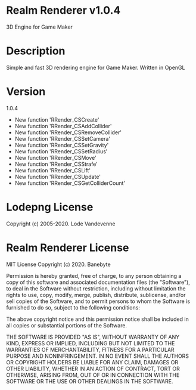 # Realm Renderer v1.0.4
3D Engine for Game Maker

# Description
Simple and fast 3D rendering engine for Game Maker. Written in OpenGL

# Version
1.0.4
- New function 'RRender_CSCreate'
- New function 'RRender_CSAddCollider'
- New function 'RRender_CSRemoveCollider'
- New function 'RRender_CSSetCamera'
- New function 'RRender_CSSetGravity'
- New function 'RRender_CSSetRadius'
- New function 'RRender_CSMove'
- New function 'RRender_CSStrafe'
- New function 'RRender_CSLift'
- New function 'RRender_CSUpdate'
- New function 'RRender_CSGetColliderCount'

# Lodepng License
Copyright (c) 2005-2020. Lode Vandevenne

# Realm Renderer License
MIT License
Copyright (c) 2020. Banebyte

Permission is hereby granted, free of charge, to any person obtaining a copy
of this software and associated documentation files (the "Software"), to deal
in the Software without restriction, including without limitation the rights
to use, copy, modify, merge, publish, distribute, sublicense, and/or sell
copies of the Software, and to permit persons to whom the Software is
furnished to do so, subject to the following conditions:

The above copyright notice and this permission notice shall be included in all
copies or substantial portions of the Software.

THE SOFTWARE IS PROVIDED "AS IS", WITHOUT WARRANTY OF ANY KIND, EXPRESS OR
IMPLIED, INCLUDING BUT NOT LIMITED TO THE WARRANTIES OF MERCHANTABILITY,
FITNESS FOR A PARTICULAR PURPOSE AND NONINFRINGEMENT. IN NO EVENT SHALL THE
AUTHORS OR COPYRIGHT HOLDERS BE LIABLE FOR ANY CLAIM, DAMAGES OR OTHER
LIABILITY, WHETHER IN AN ACTION OF CONTRACT, TORT OR OTHERWISE, ARISING FROM,
OUT OF OR IN CONNECTION WITH THE SOFTWARE OR THE USE OR OTHER DEALINGS IN THE
SOFTWARE.
